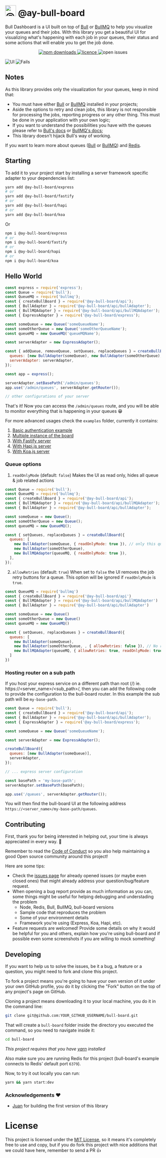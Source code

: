 # <img alt="@ay-bull-board" src="https://raw.githubusercontent.com/felixmosh/bull-board/master/packages/ui/src/static/images/logo.svg" width="35px" /> @ay-bull-board

Bull Dashboard is a UI built on top of [Bull](https://github.com/OptimalBits/bull) or [BullMQ](https://github.com/taskforcesh/bullmq) to help you visualize your queues and their jobs.
With this library you get a beautiful UI for visualizing what's happening with each job in your queues, their status and some actions that will enable you to get the job done.

<p align="center">
  <a href="https://www.npmjs.com/org/bull-board">
    <img alt="npm downloads" src="https://img.shields.io/npm/dw/bull-board">
  </a>
  <a href="https://github.com/vcapretz/bull-board/blob/master/LICENSE">
    <img alt="licence" src="https://img.shields.io/github/license/felixmosh/bull-board">
  </a>
  <img alt="open issues" src="https://img.shields.io/github/issues/felixmosh/bull-board"/>
<p>

![UI](https://raw.githubusercontent.com/felixmosh/bull-board/master/screenshots/shot.png)
![Fails](https://raw.githubusercontent.com/felixmosh/bull-board/master/screenshots/fails.png)

## Notes

As this library provides only the visualization for your queues, keep in mind that:

- You must have either [Bull](https://github.com/OptimalBits/bull) or [BullMQ](https://github.com/taskforcesh/bullmq) installed in your projects;
- Aside the options to retry and clean jobs, this library is not responsible for processing the jobs, reporting progress or any other thing. This must be done in your application with your own logic;
- If you want to understand the possibilities you have with the queues please refer to [Bull's docs](https://optimalbits.github.io/bull/) or [BullMQ's docs](https://docs.bullmq.io/);
- This library doesn't hijack Bull's way of working.

If you want to learn more about queues ([Bull](https://github.com/OptimalBits/bull) or [BullMQ](https://github.com/taskforcesh/bullmq)) and [Redis](https://redis.io/).

## Starting

To add it to your project start by installing a server framework specific adapter to your dependencies list:

```sh
yarn add @ay-bull-board/express
# or
yarn add @ay-bull-board/fastify
# or
yarn add @ay-bull-board/hapi
# or
yarn add @ay-bull-board/koa
```

Or

```sh
npm i @ay-bull-board/express
# or
npm i @ay-bull-board/fastify
# or
npm i @ay-bull-board/hapi
# or
npm i @ay-bull-board/koa
```

## Hello World

```js
const express = require('express');
const Queue = require('bull');
const QueueMQ = require('bullmq');
const { createBullBoard } = require('@ay-bull-board/api');
const { BullAdapter } = require('@ay-bull-board/api/bullAdapter');
const { BullMQAdapter } = require('@ay-bull-board/api/bullMQAdapter');
const { ExpressAdapter } = require('@ay-bull-board/express');

const someQueue = new Queue('someQueueName');
const someOtherQueue = new Queue('someOtherQueueName');
const queueMQ = new QueueMQ('queueMQName');

const serverAdapter = new ExpressAdapter();

const { addQueue, removeQueue, setQueues, replaceQueues } = createBullBoard({
  queues: [new BullAdapter(someQueue), new BullAdapter(someOtherQueue), new BullMQAdapter(queueMQ)],
  serverAdapter: serverAdapter,
});

const app = express();

serverAdapter.setBasePath('/admin/queues');
app.use('/admin/queues', serverAdapter.getRouter());

// other configurations of your server
```

That's it! Now you can access the `/admin/queues` route, and you will be able to monitor everything that is happening in your queues 😁

For more advanced usages check the `examples` folder, currently it contains:

1. [Basic authentication example](https://github.com/felixmosh/bull-board/tree/master/examples/with-express-auth)
2. [Multiple instance of the board](https://github.com/felixmosh/bull-board/tree/master/examples/with-multiple-instances)
3. [With Fastify server](https://github.com/felixmosh/bull-board/tree/master/examples/with-fastify)
4. [With Hapi.js server](https://github.com/felixmosh/bull-board/tree/master/examples/with-hapi)
5. [With Koa.js server](https://github.com/felixmosh/bull-board/tree/master/examples/with-koa)

### Queue options

1. `readOnlyMode` (default: `false`)
   Makes the UI as read only, hides all queue & job related actions

```js
const Queue = require('bull');
const QueueMQ = require('bullmq');
const { createBullBoard } = require('@ay-bull-board/api');
const { BullMQAdapter } = require('@ay-bull-board/api/bullMQAdapter');
const { BullAdapter } = require('@ay-bull-board/api/bullAdapter');

const someQueue = new Queue();
const someOtherQueue = new Queue();
const queueMQ = new QueueMQ();

const { setQueues, replaceQueues } = createBullBoard({
  queues: [
    new BullAdapter(someQueue, { readOnlyMode: true }), // only this queue will be in read only mode
    new BullAdapter(someOtherQueue),
    new BullMQAdapter(queueMQ, { readOnlyMode: true }),
  ],
});
```

2. `allowRetries` (default: `true`)
   When set to `false` the UI removes the job retry buttons for a queue. This option will be ignored if `readOnlyMode` is `true`.

```js
const QueueMQ = require('bullmq')
const { createBullBoard } = require('@ay-bull-board/api')
const { BullMQAdapter } = require('@ay-bull-board/api/bullMQAdapter')
const { BullAdapter } = require('@ay-bull-board/api/bullAdapter')

const someQueue = new Queue()
const someOtherQueue = new Queue()
const queueMQ = new QueueMQ()

const { setQueues, replaceQueues } = createBullBoard({
  queues: [
    new BullAdapter(someQueue),
    new BullAdapter(someOtherQueue, , { allowRetries: false }), // No retry buttons
    new BullMQAdapter(queueMQ, { allowRetries: true, readOnlyMode: true }), // allowRetries will be ignored in this case in lieu of readOnlyMode
  ]
})
```

### Hosting router on a sub path

If you host your express service on a different path than root (/) ie. https://<server_name>/<sub_path>/, then you can add the following code to provide the configuration to the bull-board router. In this example the sub path will be `my-base-path`.

```js
const Queue = require('bull');
const { createBullBoard } = require('@ay-bull-board/api');
const { BullAdapter } = require('@ay-bull-board/api/bullAdapter');
const { ExpressAdapter } = require('@ay-bull-board/express');

const someQueue = new Queue('someQueueName');

const serverAdapter = new ExpressAdapter();

createBullBoard({
  queues: [new BullAdapter(someQueue)],
  serverAdapter,
});

// ... express server configuration

const basePath = 'my-base-path';
serverAdapter.setBasePath(basePath);

app.use('/queues', serverAdapter.getRouter());
```

You will then find the bull-board UI at the following address `https://<server_name>/my-base-path/queues`.

## Contributing

First, thank you for being interested in helping out, your time is always appreciated in every way. 💯

Remember to read the [Code of Conduct](https://github.com/felixmosh/bull-board/blob/master/CODE_OF_CONDUCT.md) so you also help maintaining a good Open source community around this project!

Here are some tips:

- Check the [issues page](https://github.com/felixmosh/bull-board/issues) for already opened issues (or maybe even closed ones) that might already address your question/bug/feature request.
- When opening a bug report provide as much information as you can, some things might be useful for helping debugging and understading the problem
  - Node, Redis, Bull, BullMQ, bull-board versions
  - Sample code that reproduces the problem
  - Some of your environment details
  - Framework you're using (Express, Koa, Hapi, etc).
- Feature requests are welcomed! Provide some details on why it would be helpful for you and others, explain how you're using bull-board and if possible even some screenshots if you are willing to mock something!

## Developing

If you want to help us to solve the issues, be it a bug, a feature or a question, you might need to fork and clone this project.

To fork a project means you're going to have your own version of it under your own GitHub profile, you do it by clicking the "Fork" button on the top of any project's page on GitHub.

Cloning a project means downloading it to your local machine, you do it in the command line:

```sh
git clone git@github.com:YOUR_GITHUB_USERNAME/bull-board.git
```

That will create a `bull-board` folder inside the directory you executed the command, so you need to navigate inside it:

```sh
cd bull-board
```

_This project requires that you have [yarn](https://yarnpkg.com/lang/en/) installed_

Also make sure you are running Redis for this project (bull-board's example connects to Redis' default port `6379`).

Now, to try it out locally you can run:

```sh
yarn && yarn start:dev
```

### Acknowledgements ❤️

- [Juan](https://github.com/joaomilho) for building the first version of this library

# License

This project is licensed under the [MIT License](https://github.com/felixmosh/bull-board/blob/master/LICENSE), so it means it's completely free to use and copy, but if you do fork this project with nice additions that we could have here, remember to send a PR 👍
